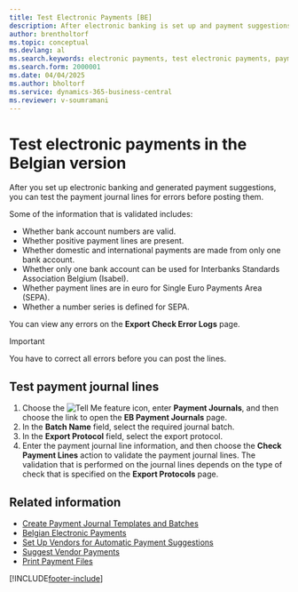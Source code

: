 ```yaml
---
title: Test Electronic Payments [BE]
description: After electronic banking is set up and payment suggestions are generated, the payment journal lines can be tested for errors before posting them.
author: brentholtorf
ms.topic: conceptual
ms.devlang: al
ms.search.keywords: electronic payments, test electronic payments, payment journal lines, Belgian version
ms.search.form: 2000001
ms.date: 04/04/2025
ms.author: bholtorf
ms.service: dynamics-365-business-central
ms.reviewer: v-soumramani
---
```


# Test electronic payments in the Belgian version

After you set up electronic banking and generated payment suggestions, you can test the payment journal lines for errors before posting them.  

Some of the information that is validated includes:  

- Whether bank account numbers are valid.  
- Whether positive payment lines are present.  
- Whether domestic and international payments are made from only one bank account.  
- Whether only one bank account can be used for Interbanks Standards Association Belgium (Isabel).  
- Whether payment lines are in euro for Single Euro Payments Area (SEPA).  
- Whether a number series is defined for SEPA.  

You can view any errors on the **Export Check Error Logs** page.  

> [!IMPORTANT]  
> You have to correct all errors before you can post the lines.  

## Test payment journal lines  

1. Choose the ![Tell Me feature](../../media/ui-search/search_small.png "Tell me what you want to do") icon, enter **Payment Journals**, and then choose the link to open the **EB Payment Journals** page.  
1. In the **Batch Name** field, select the required journal batch.  
1. In the **Export Protocol** field, select the export protocol.  
1. Enter the payment journal line information, and then choose the **Check Payment Lines** action to validate the payment journal lines. The validation that is performed on the journal lines depends on the type of check that is specified on the **Export Protocols** page.  

## Related information

- [Create Payment Journal Templates and Batches](how-to-create-payment-journal-templates-and-batches.md)  
- [Belgian Electronic Payments](belgian-electronic-payments.md)  
- [Set Up Vendors for Automatic Payment Suggestions](how-to-set-up-vendors-for-automatic-payment-suggestions.md)  
- [Suggest Vendor Payments](../../payables-how-suggest-vendor-payments.md)  
- [Print Payment Files](how-to-print-payment-files.md)  

[!INCLUDE[footer-include](../../includes/footer-banner.md)]
